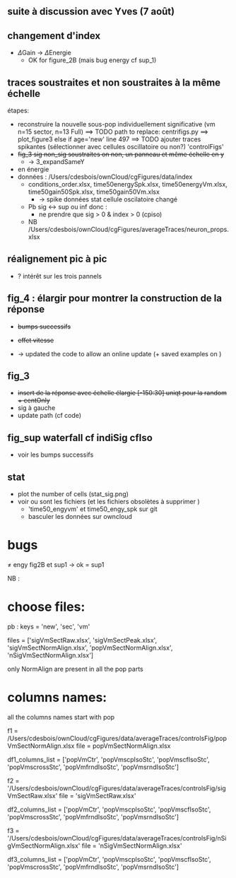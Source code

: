 ## suite à discussion avec Yves (7 août)

## changement d'index

- $\Delta$Gain -> $\Delta$Energie
  - OK for figure_2B (mais bug energy cf sup_1)

## traces soustraites et non soustraites à la même échelle

étapes: 

- reconstruire la nouvelle sous-pop individuellement significative (vm n=15 sector, n=13 Full)
  ==> TODO path to replace: centrifigs.py ==> plot_figure3 else if age='new' line 497
  ==> TODO ajouter traces spikantes (sélectionner avec cellules oscillatoire ou non?)
  'controlFigs'
- ~~fig_3 sig non_sig soustraites on non, un panneau et même échelle en y~~
  - -> 3_expandSameY
- en énergie
- données : /Users/cdesbois/ownCloud/cgFigures/data/index
  - conditions_order.xlsx, time50energySpk.xlsx, time50energyVm.xlsx, time50gain50Spk.xlsx, time50gain50Vm.xlsx
    - -> spike données stat cellule oscilatoire changé
  - Pb sig <-> sup ou inf donc : 
    - ne prendre que sig > 0 & index > 0 (cpiso)
  - NB /Users/cdesbois/ownCloud/cgFigures/averageTraces/neuron_props.xlsx

## réalignement pic à pic

- ? intérêt sur les trois pannels

## fig_4 : élargir pour montrer la construction de la réponse

- ~~bumps successifs~~

- ~~effet vitesse~~
- ->  updated the code to allow an online update (+ saved examples on )

## fig_3 

- ~~insert de la réponse avec échelle élargie [-150:30] uniqt pour la random + centOnly~~
- sig à gauche
- update path (cf code)

## fig_sup waterfall cf indiSig cfIso

- voir les bumps successifs



## stat
- plot the number of cells (stat_sig.png) 
- voir ou sont les fichiers (et les fichiers obsolètes à supprimer )
  - 'time50_engyvm' et time50_engy_spk sur git
  - basculer les données sur owncloud

# bugs

≠ engy fig2B et sup1 -> ok = sup1





NB : 

# choose files:

pb : keys = 'new',  'sec', 'vm' 

files = ['sigVmSectRaw.xlsx',
			 'sigVmSectPeak.xlsx',
 			'sigVmSectNormAlign.xlsx',
 			'popVmSectNormAlign.xlsx',
 			'nSigVmSectNormAlign.xlsx']

only NormAlign are present in all the pop parts



# columns names:

all the columns names start with pop

f1 = /Users/cdesbois/ownCloud/cgFigures/data/averageTraces/controlsFig/popVmSectNormAlign.xlsx
file = popVmSectNormAlign.xlsx

df1_columns_list = ['popVmCtr', 
                    'popVmscpIsoStc', 
                    'popVmscfIsoStc', 
                    'popVmscrossStc', 
                    'popVmfrndIsoStc', 
                    'popVmsrndIsoStc']

f2 = '/Users/cdesbois/ownCloud/cgFigures/data/averageTraces/controlsFig/sigVmSectRaw.xlsx'
file = 'sigVmSectRaw.xlsx'

df2_columns_list = ['popVmCtr',
                    'popVmscpIsoStc',
                    'popVmscfIsoStc',
                    'popVmscrossStc',
                    'popVmfrndIsoStc',
                    'popVmsrndIsoStc']

f3 = '/Users/cdesbois/ownCloud/cgFigures/data/averageTraces/controlsFig/nSigVmSectNormAlign.xlsx'
file = 'nSigVmSectNormAlign.xlsx'

df3_columns_list = ['popVmCtr',
                    'popVmscpIsoStc',
                    'popVmscfIsoStc',
                    'popVmscrossStc',
                    'popVmfrndIsoStc',
                    'popVmsrndIsoStc']

